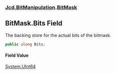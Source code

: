 ### [Jcd.BitManipulation](Jcd.BitManipulation.md 'Jcd.BitManipulation').[BitMask](Jcd.BitManipulation.BitMask.md 'Jcd.BitManipulation.BitMask')

## BitMask.Bits Field

The backing store for the actual bits of the bitmask.

```csharp
public ulong Bits;
```

#### Field Value
[System.UInt64](https://docs.microsoft.com/en-us/dotnet/api/System.UInt64 'System.UInt64')